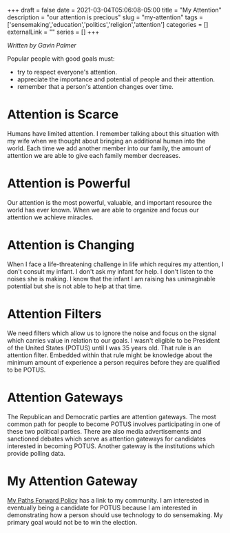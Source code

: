 +++
draft = false
date = 2021-03-04T05:06:08-05:00
title = "My Attention"
description = "our attention is precious"
slug = "my-attention"
tags = ['sensemaking','education','politics','religion','attention']
categories = []
externalLink = ""
series = []
+++

*Written by Gavin Palmer*

Popular people with good goals must:
- try to respect everyone's attention.
- appreciate the importance and potential of people and their attention.
- remember that a person's attention changes over time.

# Attention is Scarce

Humans have limited attention.  I remember talking about this situation with my wife when we thought about bringing an additional human into the world.  Each time we add another member into our family, the amount of attention we are able to give each family member decreases.

# Attention is Powerful

Our attention is the most powerful, valuable, and important resource the world has ever known.  When we are able to organize and focus our attention we achieve miracles.

# Attention is Changing

When I face a life-threatening challenge in life which requires my attention, I don't consult my infant.  I don't ask my infant for help.  I don't listen to the noises she is making.  I know that the infant I am raising has unimaginable potential but she is not able to help at that time.

# Attention Filters

We need filters which allow us to ignore the noise and focus on the signal which carries value in relation to our goals.  I wasn't eligible to be President of the United States (POTUS) until I was 35 years old.  That rule is an attention filter.  Embedded within that rule might be knowledge about the minimum amount of experience a person requires before they are qualified to be POTUS.

# Attention Gateways

The Republican and Democratic parties are attention gateways.  The most common path for people to become POTUS involves participating in one of these two political parties.  There are also media advertisements and sanctioned debates which serve as attention gateways for candidates interested in becoming POTUS.  Another gateway is the institutions which provide polling data.

# My Attention Gateway

[My Paths Forward Policy](/posts/my-paths-forward-policy) has a link to my community.  I am interested in eventually being a candidate for POTUS because I am interested in demonstrating how a person should use technology to do sensemaking.  My primary goal would not be to win the election.
